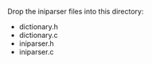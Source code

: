 Drop the iniparser files into this directory:

- dictionary.h
- dictionary.c
- iniparser.h
- iniparser.c
